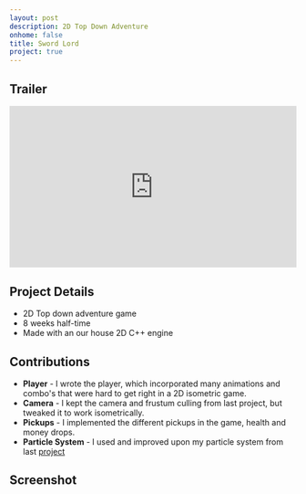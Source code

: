 ```yaml
---
layout: post
description: 2D Top Down Adventure
onhome: false
title: Sword Lord
project: true
---
```

## Trailer
<style>.embed-container { position: relative; padding-bottom: 56.25%; height: 0; overflow: hidden; max-width: 100%; } .embed-container iframe, .embed-container object, .embed-container embed { position: absolute; top: 0; left: 0; width: 100%; height: 100%; }</style><div class='embed-container'><iframe src='https://www.youtube.com/embed/yPqJhWgzzkk' frameborder='0' allowfullscreen></iframe></div>

## Project Details
- 2D Top down adventure game
- 8 weeks half-time
- Made with an our house 2D C++ engine

## Contributions
- **Player** - I wrote the player, which incorporated many animations and combo's that were hard to get right in a 2D isometric game.
- **Camera** - I kept the camera and frustum culling from last project, but tweaked it to work isometrically.
- **Pickups** - I implemented the different pickups in the game, health and money drops.
- **Particle System** - I used and improved upon my particle system from last [project](/ScoutMountain/)

## Screenshot
![]()